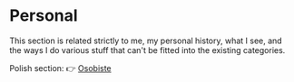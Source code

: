 # Personal

This section is related strictly to me, my personal history, what I see, and the ways I do various stuff that can't be fitted into the existing categories.

Polish section: 👉 [Osobiste](../pl/osobiste/)

